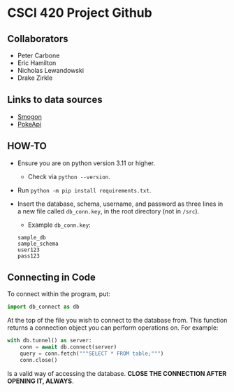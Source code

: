 # CSCI 420 Project Github

## Collaborators

- Peter Carbone
- Eric Hamilton
- Nicholas Lewandowski
- Drake Zirkle

## Links to data sources

- [Smogon](https://www.smogon.com/stats/)
- [PokeApi](https://pokeapi.co/)

## HOW-TO

- Ensure you are on python version 3.11 or higher.
  - Check via `python --version`.
- Run `python -m pip install requirements.txt`.
- Insert the database, schema, username, and password as three lines in a new file called `db_conn.key`, in the root
  directory (not in `/src`).

  - Example `db_conn.key`:

  ```key
  sample_db
  sample_schema
  user123
  pass123
  ```

## Connecting in Code

To connect within the program, put:

```py
import db_connect as db
```

At the top of the file you wish to connect to the
database from. This function returns a connection object you can perform operations on. For example:

```py
with db.tunnel() as server: 
    conn = await db.connect(server)
    query = conn.fetch("""SELECT * FROM table;""")
    conn.close()
```

Is a valid way of accessing the database. **CLOSE THE CONNECTION AFTER OPENING IT, ALWAYS**.
